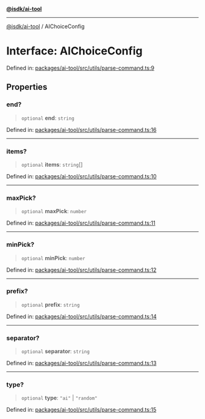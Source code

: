 [**@isdk/ai-tool**](../README.md)

***

[@isdk/ai-tool](../globals.md) / AIChoiceConfig

# Interface: AIChoiceConfig

Defined in: [packages/ai-tool/src/utils/parse-command.ts:9](https://github.com/isdk/ai-tool.js/blob/79d5773fa454dc7789b1291b1ebd73e4c1b93154/src/utils/parse-command.ts#L9)

## Properties

### end?

> `optional` **end**: `string`

Defined in: [packages/ai-tool/src/utils/parse-command.ts:16](https://github.com/isdk/ai-tool.js/blob/79d5773fa454dc7789b1291b1ebd73e4c1b93154/src/utils/parse-command.ts#L16)

***

### items?

> `optional` **items**: `string`[]

Defined in: [packages/ai-tool/src/utils/parse-command.ts:10](https://github.com/isdk/ai-tool.js/blob/79d5773fa454dc7789b1291b1ebd73e4c1b93154/src/utils/parse-command.ts#L10)

***

### maxPick?

> `optional` **maxPick**: `number`

Defined in: [packages/ai-tool/src/utils/parse-command.ts:11](https://github.com/isdk/ai-tool.js/blob/79d5773fa454dc7789b1291b1ebd73e4c1b93154/src/utils/parse-command.ts#L11)

***

### minPick?

> `optional` **minPick**: `number`

Defined in: [packages/ai-tool/src/utils/parse-command.ts:12](https://github.com/isdk/ai-tool.js/blob/79d5773fa454dc7789b1291b1ebd73e4c1b93154/src/utils/parse-command.ts#L12)

***

### prefix?

> `optional` **prefix**: `string`

Defined in: [packages/ai-tool/src/utils/parse-command.ts:14](https://github.com/isdk/ai-tool.js/blob/79d5773fa454dc7789b1291b1ebd73e4c1b93154/src/utils/parse-command.ts#L14)

***

### separator?

> `optional` **separator**: `string`

Defined in: [packages/ai-tool/src/utils/parse-command.ts:13](https://github.com/isdk/ai-tool.js/blob/79d5773fa454dc7789b1291b1ebd73e4c1b93154/src/utils/parse-command.ts#L13)

***

### type?

> `optional` **type**: `"ai"` \| `"random"`

Defined in: [packages/ai-tool/src/utils/parse-command.ts:15](https://github.com/isdk/ai-tool.js/blob/79d5773fa454dc7789b1291b1ebd73e4c1b93154/src/utils/parse-command.ts#L15)
